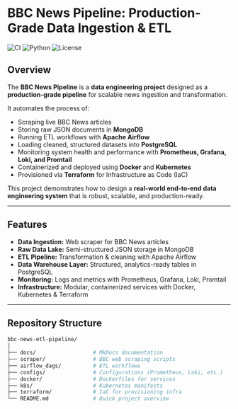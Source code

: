 # BBC News Pipeline: Production-Grade Data Ingestion & ETL
![CI](https://github.com/rahul-404/bbc-news-etl-pipeline/actions/workflows/ci.yml/badge.svg)
![Python](https://img.shields.io/badge/python-3.11-blue)
![License](https://img.shields.io/github/license/rahul-404/bbc-news-etl-pipeline)


## Overview

The **BBC News Pipeline** is a **data engineering project** designed as a **production-grade pipeline** for scalable news ingestion and transformation.

It automates the process of:

- Scraping live BBC News articles
- Storing raw JSON documents in **MongoDB**
- Running ETL workflows with **Apache Airflow**
- Loading cleaned, structured datasets into **PostgreSQL**
- Monitoring system health and performance with **Prometheus, Grafana, Loki, and Promtail**
- Containerized and deployed using **Docker** and **Kubernetes**
- Provisioned via **Terraform** for Infrastructure as Code (IaC)

This project demonstrates how to design a **real-world end-to-end data engineering system** that is robust, scalable, and production-ready.

---

## Features
- **Data Ingestion:** Web scraper for BBC News articles
- **Raw Data Lake:** Semi-structured JSON storage in MongoDB
- **ETL Pipeline:** Transformation & cleaning with Apache Airflow
- **Data Warehouse Layer:** Structured, analytics-ready tables in PostgreSQL
- **Monitoring:** Logs and metrics with Prometheus, Grafana, Loki, Promtail
- **Infrastructure:** Modular, containerized services with Docker, Kubernetes & Terraform

---

## Repository Structure
```bash
bbc-news-etl-pipeline/
│
├── docs/                  # MkDocs documentation
├── scraper/               # BBC web scraping scripts
├── airflow_dags/          # ETL workflows
├── configs/               # Configurations (Prometheus, Loki, etc.)
├── docker/                # Dockerfiles for services
├── k8s/                   # Kubernetes manifests
├── terraform/             # IaC for provisioning infra
└── README.md              # Quick project overview
```

